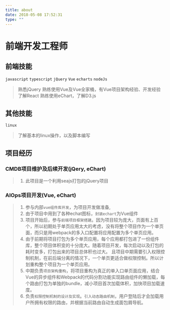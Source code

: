 ```yaml
---
title: about
date: 2018-05-08 17:52:31
type: ""
---
```


# 前端开发工程师

## 前端技能

 `javascript` `typescript` `jQuery` `Vue` `echarts` `nodeJs`

> 熟悉jQuery
> 熟练使用Vue及Vue全家桶，有Vue项目架构经验、开发经验
> 了解React
> 熟练使用eChart，了解D3.js

## 其他技能

`linux`

> 了解基本的linux操作，以及脚本编写

## 项目经历

### CMDB项目维护及后续开发(jQery, eChart)
> 1. 此项目是一个利用seajs打包的jQuery项目

### AIOps项目开发(Vue, eChart)
> 1. 参与内部`vue组件库开发`，为项目开发做准备,
> 2. 由于项目中用到了各种echat图标，`封装echart`为Vue组件
> 2. 项目开始后，参与`前端项目框架搭建`。因为项目较为庞大，页面有上百个，所以初期处于单页应用太大的考虑，没有将整个项目作为一个单页面，而只是用webpack的多入口配置将应用配置为多个单页应用。
> 3. 由于前期将项目打包为多个单页应用，每个应用都打包进了一份组件库，整个项目体积变的十分庞大。随着项目开发，每次启动以及打包的耗时变多，打包出来的项目总体积也过大。
> 且项目中期需要引入权限控制机制，在前后端分离的情况下，一个单页更适合做权限控制。所以计划重构整个项目为一个单页应用。
> 4. 中期负责`项目架构重构`，将项目重构为真正的单入口单页面应用，结合Vue的异步组件和Webpack的代码分割功能实现路由组件的懒加载，每个路由打包为单独的bundle，减小项目首次加载体积，加快项目加载速度。
> 5. 负责`权限控制机制的设计及实现`。`引入动态路由机制`，用户登陆后才会加载用户所拥有权限的路由，并根据当前路由自动生成面包屑导航。